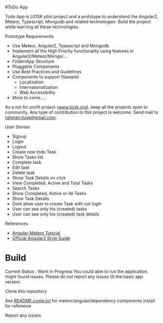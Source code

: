 #ToDo App

Todo App is LIOSK pilot project and a prototype to understand the Angular2, Meteor, Typescript, Mongodb and related technologies. Build the project while learning all these technologies. 

Prototype Requirements

- Use Meteor, Angular2, Typescript and Mongodb
- Implement all the High Priority functionality using features in Angular2/Meteor/Mongo/... 
- Folder/App Structure
- Pluggable Components
- Use Best Practices and Guidelines
- Components to support (Sample)
  - Localization
  - Internationalization
  - Web Accessibility
- More to come.....

As a not for profit project (www.liosk.org), keep all the projects open to community.
Any type of contribution to this project is welcome. Send mail to rahman.liosk@gmail.com.

User Stories

- Signup
- Login 
- Logout
- Create new todo Task
- Show Tasks list
- Complete task
- Edit task
- Delete task
- Show Task Details on click
- View Completed. Active and Total Tasks
- Search Tasks
- Show Completed, Active or All Tasks
- Show Task Details
- Dont allow user to create Task with out login
- User can see only his (created) tasks
- User can see only his (created) task details
 


References
- [Angular-Meteor Tutorial](http://www.angular-meteor.com/tutorials/socially/angular2/bootstrapping)
- [Official Angular2 Style Guide](https://angular.io/styleguide)

# Build

Current Status : Work In Progress 
You could able to run the application, might found issues.
Please do not report any issues till the basic app version.

Clone this repository

See [README.comp.txt](README.comp.txt) for meteor/angular/dependency components install for reference

Report any issues
